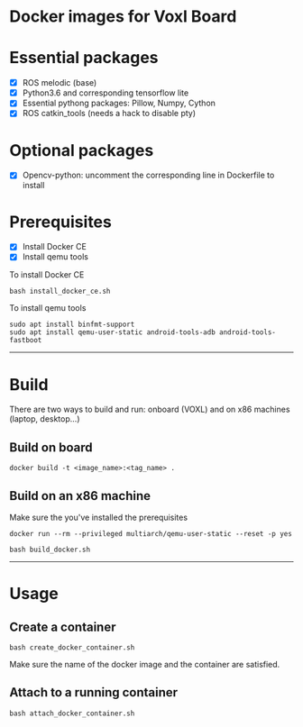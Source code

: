 # Docker images for Voxl Board

# Essential packages
- [x] ROS melodic (base)
- [x] Python3.6 and corresponding tensorflow lite 
- [x] Essential pythong packages: Pillow, Numpy, Cython
- [x] ROS catkin_tools (needs a hack to disable pty)

# Optional packages
- [x] Opencv-python: uncomment the corresponding line in Dockerfile to install

# Prerequisites 
- [x] Install Docker CE
- [x] Install qemu tools

To install Docker CE
```
bash install_docker_ce.sh
``` 
To install qemu tools
``` 
sudo apt install binfmt-support
sudo apt install qemu-user-static android-tools-adb android-tools-fastboot
```
---
# Build
There are two ways to build and run: onboard (VOXL) and on x86 machines (laptop, desktop...)
## Build on board

`docker build -t <image_name>:<tag_name> .`

## Build on an x86 machine
Make sure the you've installed the prerequisites 
```
docker run --rm --privileged multiarch/qemu-user-static --reset -p yes
```

```
bash build_docker.sh
```

---
# Usage
## Create a container
```
bash create_docker_container.sh
```
Make sure the name of the docker image and the container are satisfied.

## Attach to a running container
```
bash attach_docker_container.sh
```
